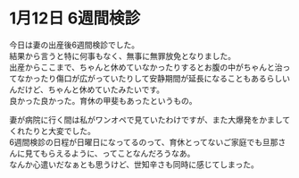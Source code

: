 # 1月12日 6週間検診

今日は妻の出産後6週間検診でした。  
結果から言うと特に何事もなく、無事に無罪放免となりました。  
出産からここまで、ちゃんと休めていなかったりするとお腹の中がちゃんと治ってなかったり傷口が広がっていたりして安静期間が延長になることもあるらしいんだけど、ちゃんと休めていたみたいです。  
良かった良かった。育休の甲斐もあったというもの。

妻が病院に行く間は私がワンオペで見ていたわけですが、また大爆発をかましてくれたりと大変でした。  
6週間検診の日程が日曜日になってるのって、育休とってないご家庭でも旦那さんに見てもらえるように、ってことなんだろうなあ。  
なんか心遣いだなぁとも思うけど、世知辛さも同時に感じてしまった。